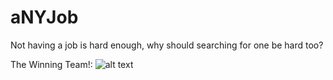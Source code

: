 # aNYJob
Not having a job is hard enough, why should searching for one be hard too?

The Winning Team!: 
![alt text](https://drive.google.com/open?id=1GthCk24XpSTWsFbRPB6llvrA9HfbGiBo "Won Best Problem Solving")
